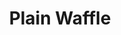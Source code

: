 ---
title: "Plain Waffle"
price: "$6.00"
category: "Breakfast"
img: "src/images/menu/Plain-Waffle.png"
desc: "A plain waffle is never a wrong choice"
---